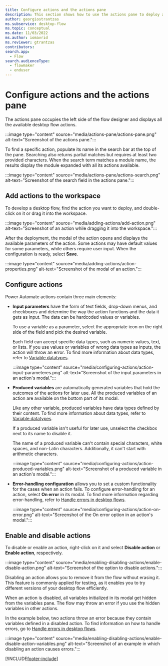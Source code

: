 ```yaml
---
title: Configure actions and the actions pane
description: This section shows how to use the actions pane to deploy actions in the flow designer.
author: georgiostrantzas
ms.subservice: desktop-flow
ms.topic: conceptual
ms.date: 11/03/2022
ms.author: iomavrid
ms.reviewer: gtrantzas
contributors:
search.app: 
  - Flow
search.audienceType: 
  - flowmaker
  - enduser
---
```


# Configure actions and the actions pane

The actions pane occupies the left side of the flow designer and displays all the available desktop flow actions.

:::image type="content" source="media/actions-pane/actions-pane.png" alt-text="Screenshot of the actions pane.":::

To find a specific action, populate its name in the search bar at the top of the pane. Searching also returns partial matches but requires at least two provided characters. When the search term matches a module name, the results display the module expanded with all its actions available.

:::image type="content" source="media/actions-pane/actions-search.png" alt-text="Screenshot of the search field in the actions pane.":::

## Add actions to the workspace

To develop a desktop flow, find the action you want to deploy, and double-click on it or drag it into the workspace.

:::image type="content" source="media/adding-actions/add-action.png" alt-text="Screenshot of an action while dragging it into the workspace.":::

After the deployment, the modal of the action opens and displays the available parameters of the action. Some actions may have default values for some parameters, while others require user input. When the configuration is ready, select **Save**.

:::image type="content" source="media/adding-actions/action-properties.png" alt-text="Screenshot of the modal of an action.":::

## Configure actions

Power Automate actions contain three main elements:

- **Input parameters**  have the form of text fields, drop-down menus, and checkboxes and determine the way the action functions and the data it gets as input. The data can be hardcoded values or variables.

    To use a variable as a parameter, select the appropriate icon on the right side of the field and pick the desired variable.

    Each field can accept specific data types, such as numeric values, text, or lists. If you use values or variables of wrong data types as inputs, the action will throw an error. To find more information about data types, refer to [Variable datatypes](variable-data-types.md).

    :::image type="content" source="media/configuring-actions/action-input-parameteres.png" alt-text="Screenshot of the input parameters in an action's modal.":::

- **Produced variables** are automatically generated variables that hold the outcomes of the actions for later use. All the produced variables of an action are available on the bottom part of its modal.

    Like any other variable, produced variables have data types defined by their content. To find more information about data types, refer to [Variable datatypes](variable-data-types.md).

    If a produced variable isn't useful for later use, unselect the checkbox next to its name to disable it.

    The name of a produced variable can't contain special characters, white spaces, and non-Latin characters. Additionally, it can't start with arithmetic characters.

    :::image type="content" source="media/configuring-actions/action-produced-variables.png" alt-text="Screenshot of a produced variable in an action's modal.":::

- **Error-handling configuration** allows you to set a custom functionality for the cases when an action fails. To configure error-handling for an action, select **On error** in its modal. To find more information regarding error-handling, refer to [Handle errors in desktop flows](errors.md).

    :::image type="content" source="media/configuring-actions/action-on-error.png" alt-text="Screenshot of the On error option in an action's modal.":::

## Enable and disable actions

To disable or enable an action, right-click on it and select **Disable action** or **Enable action**, respectively.

:::image type="content" source="media/enabling-disabling-actions/enable-disable-action.png" alt-text="Screenshot of the option to disable actions.":::

Disabling an action allows you to remove it from the flow without erasing it. This feature is commonly applied for testing, as it enables you to try different versions of your desktop flow efficiently.

When an action is disabled, all variables initialized in its modal get hidden from the variables pane. The flow may throw an error if you use the hidden variables in other actions.

In the example below, two actions throw an error because they contain variables defined in a disabled action. To find information on how to handle errors, go to [Handle errors in desktop flows](errors.md).

:::image type="content" source="media/enabling-disabling-actions/enable-disable-action-variables.png" alt-text="Screenshot of an example in which disabling an action causes errors.":::

[!INCLUDE[footer-include](../includes/footer-banner.md)]
